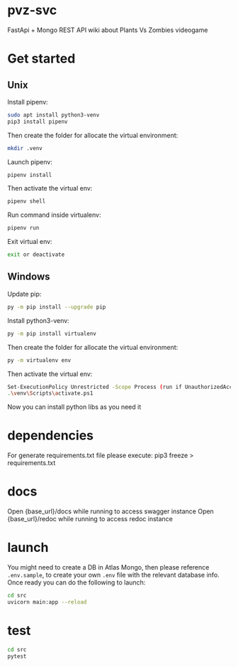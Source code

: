 # pvz-svc

FastApi + Mongo REST API wiki about Plants Vs Zombies videogame

# Get started

## Unix

Install pipenv:

```bash
sudo apt install python3-venv
pip3 install pipenv
```

Then create the folder for allocate the virtual environment:

```bash
mkdir .venv
```

Launch pipenv:

```bash
pipenv install
```

Then activate the virtual env:

```bash
pipenv shell
```

Run command inside virtualenv:

```bash
pipenv run
```

Exit virtual env:

```bash
exit or deactivate
```

## Windows

Update pip:

```bash
py -m pip install --upgrade pip
```

Install python3-venv:

```bash
py -m pip install virtualenv
```

Then create the folder for allocate the virtual environment:

```bash
py -m virtualenv env
```

Then activate the virtual env:

```bash
Set-ExecutionPolicy Unrestricted -Scope Process (run if UnauthorizedAccess in powershell console)
.\venv\Scripts\activate.ps1
```

Now you can install python libs as you need it

# dependencies

For generate requirements.txt file please execute:
pip3 freeze > requirements.txt

# docs

Open {base_url}/docs while running to access swagger instance
Open {base_url}/redoc while running to access redoc instance

# launch

You might need to create a DB in Atlas Mongo, then please reference `.env.sample`, to create your own `.env`
file with the relevant database info. Once ready you can do the following to launch:

```bash
cd src
uvicorn main:app --reload
```

# test

```bash
cd src
pytest
```
